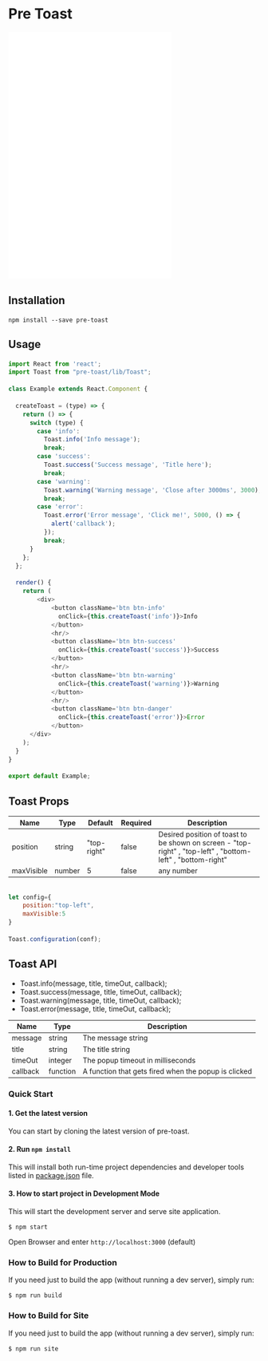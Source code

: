 # Pre Toast
![alt tag](./toast.gif)

## Installation

```
npm install --save pre-toast
```

## Usage

```js
import React from 'react';
import Toast from "pre-toast/lib/Toast";

class Example extends React.Component {

  createToast = (type) => {
    return () => {
      switch (type) {
        case 'info':
          Toast.info('Info message');
          break;
        case 'success':
          Toast.success('Success message', 'Title here');
          break;
        case 'warning':
          Toast.warning('Warning message', 'Close after 3000ms', 3000);
          break;
        case 'error':
          Toast.error('Error message', 'Click me!', 5000, () => {
            alert('callback');
          });
          break;
      }
    };
  };

  render() {
    return ( 
        <div>
            <button className='btn btn-info'
              onClick={this.createToast('info')}>Info
            </button>
            <hr/>
            <button className='btn btn-success'
              onClick={this.createToast('success')}>Success
            </button>
            <hr/>
            <button className='btn btn-warning'
              onClick={this.createToast('warning')}>Warning
            </button>
            <hr/>
            <button className='btn btn-danger'
              onClick={this.createToast('error')}>Error
            </button>
      </div>
    );
  }
}

export default Example;

```


## Toast Props

| Name | Type | Default | Required | Description |
|------|------|---------|----------|------------ |
| position | string | "top-right" | false | Desired position of toast to be shown on screen - "top-right" , "top-left" , "bottom-left" , "bottom-right" |
| maxVisible | number | 5 | false | any number |

```js

let config={
    position:"top-left",
    maxVisible:5
}

Toast.configuration(conf);
```

## Toast API

- Toast.info(message, title, timeOut, callback);
- Toast.success(message, title, timeOut, callback);
- Toast.warning(message, title, timeOut, callback);
- Toast.error(message, title, timeOut, callback);

| Name | Type | Description |
|------|------|-------------|
| message | string | The message string |
| title | string | The title string |
| timeOut | integer | The popup timeout in milliseconds |
| callback | function | A function that gets fired when the popup is clicked |

### Quick Start

#### 1. Get the latest version
You can start by cloning the latest version of pre-toast.

#### 2. Run `npm install`
This will install both run-time project dependencies and developer tools listed
in [package.json](./package.json) file.

#### 3. How to start project in Development Mode

This will start the development server and serve site application.

```shell
$ npm start
```
  
Open Browser and enter `http://localhost:3000` (default) 

### How to Build for Production

If you need just to build the app (without running a dev server), simply run:

```shell
$ npm run build
```

### How to Build for Site

If you need just to build the app (without running a dev server), simply run:

```shell
$ npm run site
```